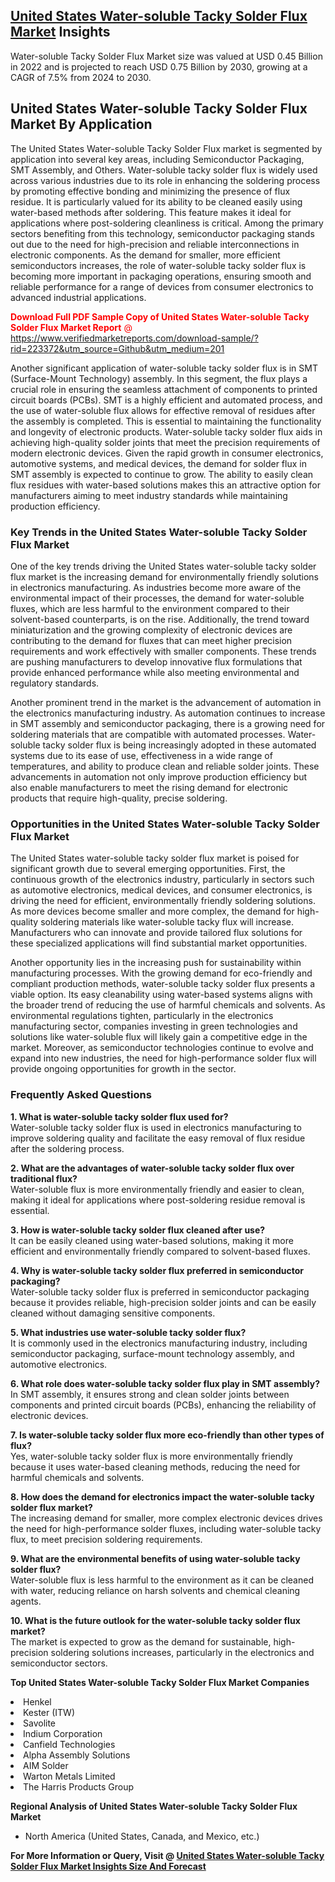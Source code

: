 <h2><a href="https://www.verifiedmarketreports.com/download-sample/?rid=223372&amp;utm_source=Github&amp;utm_medium=201" target="_blank">United States Water-soluble Tacky Solder Flux Market</a> Insights</h2><p>Water-soluble Tacky Solder Flux Market size was valued at USD 0.45 Billion in 2022 and is projected to reach USD 0.75 Billion by 2030, growing at a CAGR of 7.5% from 2024 to 2030.</p><p><h2>United States Water-soluble Tacky Solder Flux Market By Application</h2><p>The United States Water-soluble Tacky Solder Flux market is segmented by application into several key areas, including Semiconductor Packaging, SMT Assembly, and Others. Water-soluble tacky solder flux is widely used across various industries due to its role in enhancing the soldering process by promoting effective bonding and minimizing the presence of flux residue. It is particularly valued for its ability to be cleaned easily using water-based methods after soldering. This feature makes it ideal for applications where post-soldering cleanliness is critical. Among the primary sectors benefiting from this technology, semiconductor packaging stands out due to the need for high-precision and reliable interconnections in electronic components. As the demand for smaller, more efficient semiconductors increases, the role of water-soluble tacky solder flux is becoming more important in packaging operations, ensuring smooth and reliable performance for a range of devices from consumer electronics to advanced industrial applications. <p><span class=""><span style="color: #ff0000;"><strong>Download Full PDF Sample Copy of United States Water-soluble Tacky Solder Flux Market Report</strong> @ </span><a href="https://www.verifiedmarketreports.com/download-sample/?rid=223372&amp;utm_source=Github&amp;utm_medium=201" target="_blank">https://www.verifiedmarketreports.com/download-sample/?rid=223372&amp;utm_source=Github&amp;utm_medium=201</a></span></p></p><p>Another significant application of water-soluble tacky solder flux is in SMT (Surface-Mount Technology) assembly. In this segment, the flux plays a crucial role in ensuring the seamless attachment of components to printed circuit boards (PCBs). SMT is a highly efficient and automated process, and the use of water-soluble flux allows for effective removal of residues after the assembly is completed. This is essential to maintaining the functionality and longevity of electronic products. Water-soluble tacky solder flux aids in achieving high-quality solder joints that meet the precision requirements of modern electronic devices. Given the rapid growth in consumer electronics, automotive systems, and medical devices, the demand for solder flux in SMT assembly is expected to continue to grow. The ability to easily clean flux residues with water-based solutions makes this an attractive option for manufacturers aiming to meet industry standards while maintaining production efficiency.</p><h3>Key Trends in the United States Water-soluble Tacky Solder Flux Market</h3><p>One of the key trends driving the United States water-soluble tacky solder flux market is the increasing demand for environmentally friendly solutions in electronics manufacturing. As industries become more aware of the environmental impact of their processes, the demand for water-soluble fluxes, which are less harmful to the environment compared to their solvent-based counterparts, is on the rise. Additionally, the trend toward miniaturization and the growing complexity of electronic devices are contributing to the demand for fluxes that can meet higher precision requirements and work effectively with smaller components. These trends are pushing manufacturers to develop innovative flux formulations that provide enhanced performance while also meeting environmental and regulatory standards. <p>Another prominent trend in the market is the advancement of automation in the electronics manufacturing industry. As automation continues to increase in SMT assembly and semiconductor packaging, there is a growing need for soldering materials that are compatible with automated processes. Water-soluble tacky solder flux is being increasingly adopted in these automated systems due to its ease of use, effectiveness in a wide range of temperatures, and ability to produce clean and reliable solder joints. These advancements in automation not only improve production efficiency but also enable manufacturers to meet the rising demand for electronic products that require high-quality, precise soldering.</p><h3>Opportunities in the United States Water-soluble Tacky Solder Flux Market</h3><p>The United States water-soluble tacky solder flux market is poised for significant growth due to several emerging opportunities. First, the continuous growth of the electronics industry, particularly in sectors such as automotive electronics, medical devices, and consumer electronics, is driving the need for efficient, environmentally friendly soldering solutions. As more devices become smaller and more complex, the demand for high-quality soldering materials like water-soluble tacky flux will increase. Manufacturers who can innovate and provide tailored flux solutions for these specialized applications will find substantial market opportunities. <p>Another opportunity lies in the increasing push for sustainability within manufacturing processes. With the growing demand for eco-friendly and compliant production methods, water-soluble tacky solder flux presents a viable option. Its easy cleanability using water-based systems aligns with the broader trend of reducing the use of harmful chemicals and solvents. As environmental regulations tighten, particularly in the electronics manufacturing sector, companies investing in green technologies and solutions like water-soluble flux will likely gain a competitive edge in the market. Moreover, as semiconductor technologies continue to evolve and expand into new industries, the need for high-performance solder flux will provide ongoing opportunities for growth in the sector.</p><h3>Frequently Asked Questions</h3><p><strong>1. What is water-soluble tacky solder flux used for?</strong><br>Water-soluble tacky solder flux is used in electronics manufacturing to improve soldering quality and facilitate the easy removal of flux residue after the soldering process.</p><p><strong>2. What are the advantages of water-soluble tacky solder flux over traditional flux?</strong><br>Water-soluble flux is more environmentally friendly and easier to clean, making it ideal for applications where post-soldering residue removal is essential.</p><p><strong>3. How is water-soluble tacky solder flux cleaned after use?</strong><br>It can be easily cleaned using water-based solutions, making it more efficient and environmentally friendly compared to solvent-based fluxes.</p><p><strong>4. Why is water-soluble tacky solder flux preferred in semiconductor packaging?</strong><br>Water-soluble tacky solder flux is preferred in semiconductor packaging because it provides reliable, high-precision solder joints and can be easily cleaned without damaging sensitive components.</p><p><strong>5. What industries use water-soluble tacky solder flux?</strong><br>It is commonly used in the electronics manufacturing industry, including semiconductor packaging, surface-mount technology assembly, and automotive electronics.</p><p><strong>6. What role does water-soluble tacky solder flux play in SMT assembly?</strong><br>In SMT assembly, it ensures strong and clean solder joints between components and printed circuit boards (PCBs), enhancing the reliability of electronic devices.</p><p><strong>7. Is water-soluble tacky solder flux more eco-friendly than other types of flux?</strong><br>Yes, water-soluble tacky solder flux is more environmentally friendly because it uses water-based cleaning methods, reducing the need for harmful chemicals and solvents.</p><p><strong>8. How does the demand for electronics impact the water-soluble tacky solder flux market?</strong><br>The increasing demand for smaller, more complex electronic devices drives the need for high-performance solder fluxes, including water-soluble tacky flux, to meet precision soldering requirements.</p><p><strong>9. What are the environmental benefits of using water-soluble tacky solder flux?</strong><br>Water-soluble flux is less harmful to the environment as it can be cleaned with water, reducing reliance on harsh solvents and chemical cleaning agents.</p><p><strong>10. What is the future outlook for the water-soluble tacky solder flux market?</strong><br>The market is expected to grow as the demand for sustainable, high-precision soldering solutions increases, particularly in the electronics and semiconductor sectors.</p></p><p><strong>Top United States Water-soluble Tacky Solder Flux Market Companies</strong></p><div data-test-id=""><p><li>Henkel</li><li> Kester (ITW)</li><li> Savolite</li><li> Indium Corporation</li><li> Canfield Technologies</li><li> Alpha Assembly Solutions</li><li> AIM Solder</li><li> Warton Metals Limited</li><li> The Harris Products Group</li></p><div><strong>Regional Analysis of&nbsp;United States Water-soluble Tacky Solder Flux Market</strong></div><ul><li dir="ltr"><p dir="ltr">North America&nbsp;(United States, Canada, and Mexico, etc.)</p></li></ul><p><strong>For More Information or Query, Visit @&nbsp;</strong><strong><a href="https://www.verifiedmarketreports.com/product/water-soluble-tacky-solder-flux-market/?utm_source=Github&amp;utm_medium=201" target="_blank">United States Water-soluble Tacky Solder Flux Market Insights Size And Forecast</a></strong></p></div>
